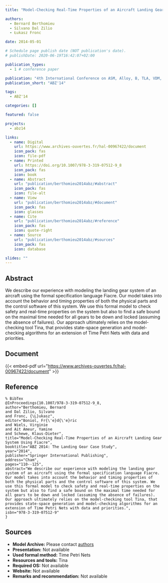 ```yaml
---
title: "Model-Checking Real-Time Properties of an Aircraft Landing Gear System Using Fiacre"

authors:
  - Bernard Berthomieu
  - Silvano Dal Zilio
  - Łukasz Fronc

date: 2014-05-01

# Schedule page publish date (NOT publication's date).
# publishDate: 2020-06-19T16:42:07+02:00

publication_types:
  - 1 # conference paper

publication: "4th International Conference on ASM, Alloy, B, TLA, VDM, and Z (ABZ'14)"
publication_short: "ABZ'14"

tags:
  - ABZ'14

categories: []

featured: false

projects:
  - abz14

links:
  - name: Digital
    url: https://www.archives-ouvertes.fr/hal-00967422/document
    icon_pack: fas
    icon: file-pdf
  - name: Printed
    url: https://doi.org/10.1007/978-3-319-07512-9_8
    icon_pack: fas
    icon: book
  - name: Abstract
    url: "publication/berthomieu2014abz/#abstract"
    icon_pack: fas
    icon: file-alt
  - name: View
    url: "publication/berthomieu2014abz/#document"
    icon_pack: fas
    icon: glasses
  - name: Cite
    url: "publication/berthomieu2014abz/#reference"
    icon_pack: fas
    icon: quote-right
  - name: Source
    url: "publication/berthomieu2014abz/#sources"
    icon_pack: fas
    icon: database

slides: ""
---
```


## Abstract

We describe our experience with modeling the landing gear system of an aircraft using the formal specification language Fiacre. Our model takes into account the behavior and timing properties of both the physical parts and the control software of this system. We use this formal model to check safety and real-time properties on the system but also to find a safe bound on the maximal time needed for all gears to be down and locked (assuming the absence of failures). Our approach ultimately relies on the model-checking tool Tina, that provides state-space generation and model-checking algorithms for an extension of Time Petri Nets with data and priorities.

## Document

{{< embed-pdf url="https://www.archives-ouvertes.fr/hal-00967422/document" >}}

## Reference

```
% BibTex
@InProceedings{10.1007/978-3-319-07512-9_8,
author="Berthomieu, Bernard
and Dal Zilio, Silvano
and Fronc, {\L}ukasz",
editor="Boniol, Fr{\'e}d{\'e}ric
and Wiels, Virginie
and Ait Ameur, Yamine
and Schewe, Klaus-Dieter",
title="Model-Checking Real-Time Properties of an Aircraft Landing Gear System Using Fiacre",
booktitle="ABZ 2014: The Landing Gear Case Study",
year="2014",
publisher="Springer International Publishing",
address="Cham",
pages="110--125",
abstract="We describe our experience with modeling the landing gear system of an aircraft using the formal specification language Fiacre. Our model takes into account the behavior and timing properties of both the physical parts and the control software of this system. We use this formal model to check safety and real-time properties on the system but also to find a safe bound on the maximal time needed for all gears to be down and locked (assuming the absence of failures). Our approach ultimately relies on the model-checking tool Tina, that provides state-space generation and model-checking algorithms for an extension of Time Petri Nets with data and priorities.",
isbn="978-3-319-07512-9"
}
```

## Sources

- **Model Archive:**
  Please contact <a href ="mailto:bernard.berthomieu@lass.fr;dal.zilio@lass.fr">authors</a>
- **Presentation:**
  Not available
- **Used formal method:**
  Time Petri Nets
- **Resources and tools:**
  Tina
- **Required OS:**
  Not available
- **Website:**
  Not available
- **Remarks and recommendation:**
  Not available
